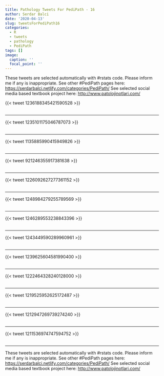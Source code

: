 ```yaml
---
title: Pathology Tweets For PediPath - 16
author: Serdar Balci
date: '2020-04-13'
slug: tweetsForPediPath16
categories:
  - R
  - tweets
  - pathology
  - PediPath
tags: []
image:
  caption: ''
  focal_point: ''
---
```



These tweets are selected automatically with #rstats code. Please inform me if any is inappropriate.
See other #PediPath pages here: https://serdarbalci.netlify.com/categories/PediPath/ 
See selected social media based textbook project here: http://www.patolojinotlari.com/

{{< tweet 1236188345421590528 >}}
<br>
<br>
<hr>
{{< tweet 1235101175046787073 >}}
<br>
<br>
<hr>
{{< tweet 1135885990415949826 >}}
<br>
<br>
<hr>
{{< tweet 921246355917381638 >}}
<br>
<br>
<hr>
{{< tweet 1226092627277361152 >}}
<br>
<br>
<hr>
{{< tweet 1248984279255789569 >}}
<br>
<br>
<hr>
{{< tweet 1246289553238843396 >}}
<br>
<br>
<hr>
{{< tweet 1243449590289960961 >}}
<br>
<br>
<hr>
{{< tweet 1239625604581990400 >}}
<br>
<br>
<hr>
{{< tweet 1222464328240128000 >}}
<br>
<br>
<hr>
{{< tweet 1219525952625172487 >}}
<br>
<br>
<hr>
{{< tweet 1212947269739274240 >}}
<br>
<br>
<hr>
{{< tweet 1211536974747594752 >}}
<br>
<br>
<hr>


These tweets are selected automatically with #rstats code. Please inform me if any is inappropriate.
See other #PediPath pages here: https://serdarbalci.netlify.com/categories/PediPath/ 
See selected social media based textbook project here: http://www.patolojinotlari.com/
